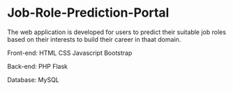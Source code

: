 # Job-Role-Prediction-Portal
The web application is developed for users to predict their suitable job roles based on their interests to build their career in thaat domain.

Front-end:
HTML
CSS
Javascript
Bootstrap

Back-end:
PHP
Flask

Database:
MySQL

